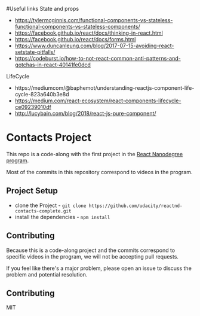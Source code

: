 #Useful links
State and props
* https://tylermcginnis.com/functional-components-vs-stateless-functional-components-vs-stateless-components/
* https://facebook.github.io/react/docs/thinking-in-react.html
* https://facebook.github.io/react/docs/forms.html
* https://www.duncanleung.com/blog/2017-07-15-avoiding-react-setstate-pitfalls/
* https://codeburst.io/how-to-not-react-common-anti-patterns-and-gotchas-in-react-40141fe0dcd

LifeCycle
* https://mediumcom/@baphemot/understanding-reactjs-component-life-cycle-823a640b3e8d
* https://medium.com/react-ecosystem/react-components-lifecycle-ce09239010df
* http://lucybain.com/blog/2018/react-js-pure-component/

# Contacts Project

This repo is a code-along with the first project in the [React Nanodegree program](https://www.udacity.com/course/react-nanodegree--nd019).

Most of the commits in this repository correspond to videos in the program.

## Project Setup

* clone the Project - `git clone https://github.com/udacity/reactnd-contacts-complete.git`
* install the dependencies - `npm install`

## Contributing

Because this is a code-along project and the commits correspond to specific videos in the program, we will not be accepting pull requests.

If you feel like there's a major problem, please open an issue to discuss the problem and potential resolution.

## Contributing

MIT

